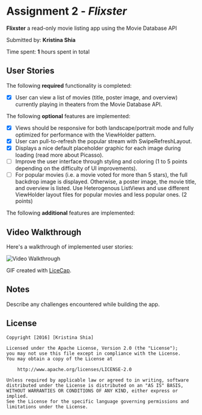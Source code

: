 # Assignment 2 - *Flixster*

**Flixster** a read-only movie listing app using the Movie Database API

Submitted by: **Kristina Shia**

Time spent: **1** hours spent in total

## User Stories

The following **required** functionality is completed:

* [X] User can view a list of movies (title, poster image, and overview) currently playing in theaters from the Movie Database API.

The following **optional** features are implemented:

* [X] Views should be responsive for both landscape/portrait mode and fully optimized for performance with the ViewHolder pattern.
* [X] User can pull-to-refresh the popular stream with SwipeRefreshLayout.
* [X] Displays a nice default placeholder graphic for each image during loading (read more about Picasso).
* [ ] Improve the user interface through styling and coloring (1 to 5 points depending on the difficulty of UI improvements).
* [ ] For popular movies (i.e. a movie voted for more than 5 stars), the full backdrop image is displayed. Otherwise, a poster image, the movie title, and overview is listed. Use Heterogenous ListViews and use different ViewHolder layout files for popular movies and less popular ones. (2 points)

The following **additional** features are implemented:


## Video Walkthrough 

Here's a walkthrough of implemented user stories:

<img src='http://i.imgur.com/link/to/your/gif/file.gif' title='Video Walkthrough' width='' alt='Video Walkthrough' />

GIF created with [LiceCap](http://www.cockos.com/licecap/).

## Notes

Describe any challenges encountered while building the app.

## License

    Copyright [2016] [Kristina Shia]

    Licensed under the Apache License, Version 2.0 (the "License");
    you may not use this file except in compliance with the License.
    You may obtain a copy of the License at

        http://www.apache.org/licenses/LICENSE-2.0

    Unless required by applicable law or agreed to in writing, software
    distributed under the License is distributed on an "AS IS" BASIS,
    WITHOUT WARRANTIES OR CONDITIONS OF ANY KIND, either express or implied.
    See the License for the specific language governing permissions and
    limitations under the License.